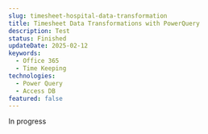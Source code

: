 ```yaml
---
slug: timesheet-hospital-data-transformation
title: Timesheet Data Transformations with PowerQuery
description: Test
status: Finished
updateDate: 2025-02-12
keywords:
  - Office 365
  - Time Keeping
technologies:
  - Power Query
  - Access DB
featured: false
---
```

In progress